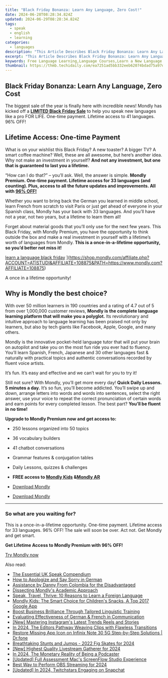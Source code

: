 ```yaml
---
title: "Black Friday Bonanza: Learn Any Language, Zero Cost!"
date: 2024-06-28T08:28:34.824Z
updated: 2024-06-29T08:28:34.824Z
tags:
  - speak
  - english
  - learning
categories:
  - languages
description: "This Article Describes Black Friday Bonanza: Learn Any Language, Zero Cost!"
excerpt: "This Article Describes Black Friday Bonanza: Learn Any Language, Zero Cost!"
keywords: Free Language Learning,Language Courses,Learn a New Language Easily,Online Language Learning,Budget Language Education,Multilingual Courses,Discounted Language Lessons
thumbnail: https://thmb.techidaily.com/ea7251ad5bb332eeb62074bdad75a97d412bc5c90367153732b7b65655c151cd.jpg
---
```


## Black Friday Bonanza: Learn Any Language, Zero Cost

 The biggest sale of the year is finally here with incredible news! Mondly has kicked off a [**LIMITED‌ Black Friday Sale**](https://shop.mondly.com/affiliate.php?ACCOUNT=ATISTUDI&AFFILIATE=108875&PATH=https://www.mondly.com?AFFILIATE=108875) to help you speak new languages like a pro FOR LIFE. One-time payment. Lifetime access to 41 languages. 96% OFF!

## **Lifetime Access: One-time Payment**

 What is on your wishlist this Black Friday? A new toaster? A bigger TV? A smart coffee machine? Well, these are all awesome, but here’s another idea. Why not make an investment in yourself?   **And not any investment, but one that is guaranteed to last you a lifetime.**

 “How can I do that?” – you’ll ask. Well, the answer is simple.   **Mondly Premium. One-time payment. Lifetime access for 33 languages (and counting). Plus, access to all the future updates and improvements. All with [96% OFF!](https://shop.mondly.com/affiliate.php?ACCOUNT=ATISTUDI&AFFILIATE=108875&PATH=https://www.mondly.com?AFFILIATE=108875)**

 Whether you want to bring back the German you learned in middle school, learn French from scratch to visit Paris or just get ahead of everyone in your Spanish class, Mondly has your back with 33 languages. And you’ll have not a year, not two years, but a lifetime to learn them all!

 Forget about material goods that you’ll only use for the next few years. This Black Friday, with Mondly Premium, you have the opportunity to think outside the box and make a real investment in yourself with a lifetime’s worth of languages from Mondly. **This is a once-in-a-lifetime opportunity, so you’d better not miss it!**

[learn a language black friday](https://edge.mondly.com/blog/wp-content/uploads/2019/11/learn-a-language-black-friday-1-600x600.jpg "96%‌ Off For Lifetime Access: Learn A New Language Today At Black Friday Prices 2") ](https://shop.mondly.com/affiliate.php?ACCOUNT=ATISTUDI&AFFILIATE=108875&PATH=https://www.mondly.com?AFFILIATE=108875)

 A once in a lifetime opportunity!

## **Why is Mondly the best choice?**

 With over 50 million learners in 190 countries and a rating of 4.7 out of 5 from over 1,000,000 customer reviews,   **Mondly is the complete language learning platform that will make you a polyglot.**  Its revolutionary and intuitive approach to language learning has been praised not only by learners, but also by tech giants like Facebook, Apple, Google, and many others.

 Mondly is the innovative pocket-held language tutor that will put your brain on autopilot and take you on the most fun ride you ever had to fluency. You’ll learn Spanish, French, Japanese and 30 other languages fast & naturally with practical topics and authentic conversations recorded by fluent voice artists.

 It’s fun. It’s easy and effective and we can’t wait for you to try it!

 Still not sure? With Mondly, you’ll get more every day! **Quick Daily Lessons. 5 minutes a day.**  It’s so fun, you’ll become addicted. You’ll swipe up and down, arrange letters into words and words into sentences, select the right answer, use your voice to repeat the correct pronunciation of certain words and earn points for every completed lesson. The best part? **You’ll be fluent in no time!**

**Upgrade to Mondly Premium now and get access to:**

* 250 lessons organized into 50 topics
* 36 vocabulary builders
* 41 chatbot conversations
* Grammar features & conjugation tables
* Daily Lessons, quizzes & challenges
* **FREE access to [Mondly Kids](https://play.google.com/store/apps/details?id=com.atistudios.mondly.kids.languages&hl=ro) &[Mondly AR](https://play.google.com/store/apps/details?id=com.atistudios.mondlyar.languages&hl=en)**

* [Download Mondly](https://www.facebook.com/sharer/sharer.php?u=https%3A%2F%2Fwww.mondly.com%2Fblog%2Flifetime-access-new-language%2F&t=96%25%E2%80%8C+OFF+for+Lifetime+Access%3A+Learn+a+New+Language+Today+at+Black+Friday+Prices "Share on Facebook")
* [Download Mondly](https://shop.mondly.com/affiliate.php?ACCOUNT=ATISTUDI&AFFILIATE=108875&PATH=https://www.mondly.com?AFFILIATE=108875)

---

### **So what are you waiting for?**

 This is a once-in-a-lifetime opportunity. One-time payment. Lifetime access for 33 languages. 96%‌ OFF! The sale will soon be over. Act not. Get Mondly and get smart.

**Get Lifetime Access to Mondly Premium with 96% OFF!**

[Try Mondly now](https://shop.mondly.com/affiliate.php?ACCOUNT=ATISTUDI&AFFILIATE=108875&PATH=https://www.mondly.com?AFFILIATE=108875)

<ins class="adsbygoogle"
     style="display:block"
     data-ad-format="autorelaxed"
     data-ad-client="ca-pub-7571918770474297"
     data-ad-slot="1223367746"></ins>



<ins class="adsbygoogle"
     style="display:block"
     data-ad-client="ca-pub-7571918770474297"
     data-ad-slot="8358498916"
     data-ad-format="auto"
     data-full-width-responsive="true"></ins>

<span class="atpl-alsoreadstyle">Also read:</span>
<div><ul>
<li><a href="https://mondly-stories.techidaily.com/the-essential-uk-speak-compendium/"><u>The Essential UK Speak Compendium</u></a></li>
<li><a href="https://mondly-stories.techidaily.com/1719579158417-how-to-apologize-and-say-sorry-in-german/"><u>How to Apologize and Say Sorry in German</u></a></li>
<li><a href="https://mondly-stories.techidaily.com/assistance-by-danny-from-colombia-for-the-disadvantaged/"><u>Assistance by Danny From Colombia for the Disadvantaged</u></a></li>
<li><a href="https://mondly-stories.techidaily.com/dissecting-mondlys-academic-approach/"><u>Dissecting Mondly's Academic Approach</u></a></li>
<li><a href="https://mondly-stories.techidaily.com/speak-travel-thrive-10-reasons-to-learn-a-foreign-language/"><u>Speak, Travel, Thrive: 10 Reasons to Learn a Foreign Language</u></a></li>
<li><a href="https://mondly-stories.techidaily.com/mondly-kids-the-smart-choice-for-childrens-snacks-a-top-2017-google-app/"><u>Mondly Kids: The Smart Choice for Children's Snacks, A Top 2017 Google App</u></a></li>
<li><a href="https://mondly-stories.techidaily.com/boost-business-brilliance-through-tailored-linguistic-training/"><u>Boost Business Brilliance Through Tailored Linguistic Training</u></a></li>
<li><a href="https://mondly-stories.techidaily.com/evaluating-effectiveness-of-german-and-french-in-communication/"><u>Evaluating Effectiveness of German & French in Communication</u></a></li>
<li><a href="https://instagram-clips.techidaily.com/new-mastering-instagrams-latest-trends-reels-and-stories/"><u>[New] Mastering Instagram's Latest Trends  Reels and Stories</u></a></li>
<li><a href="https://audio-shaping.techidaily.com/in-2024-the-editors-pathway-weaving-clips-with-flawless-transitions/"><u>In 2024, The Editors Pathway Weaving Clips with Flawless Transitions</u></a></li>
<li><a href="https://fix-guide.techidaily.com/restore-missing-app-icon-on-infinix-note-30-5g-step-by-step-solutions-drfone-by-drfone-fix-android-problems-fix-android-problems/"><u>Restore Missing App Icon on Infinix Note 30 5G Step-by-Step Solutions | Dr.fone</u></a></li>
<li><a href="https://extra-tips.techidaily.com/breathtaking-stunts-and-jumps-2022-fig-skates-for-2024/"><u>Breathtaking Stunts and Jumps - 2022 Fig Skates for 2024</u></a></li>
<li><a href="https://screen-capture.techidaily.com/new-highest-quality-livestream-gatherer-for-2024/"><u>[New] Highest Quality Livestream Gatherer for 2024</u></a></li>
<li><a href="https://some-skills.techidaily.com/in-2024-the-monetary-reality-of-being-a-podcaster/"><u>In 2024, The Monetary Reality of Being a Podcaster</u></a></li>
<li><a href="https://remote-screen-capture.techidaily.com/updated-full-assessment-macs-screenflow-studio-experience/"><u>[Updated] Full Assessment  Mac's ScreenFlow Studio Experience</u></a></li>
<li><a href="https://screen-video-capture.techidaily.com/best-way-to-perform-obs-streaming-for-2024/"><u>Best Way to Perform OBS Streaming for 2024</u></a></li>
<li><a href="https://snapchat-videos.techidaily.com/updated-in-2024-twitchstars-engaging-on-snapchat/"><u>[Updated] In 2024, Twitchstars  Engaging on Snapchat</u></a></li>
</ul></div>
